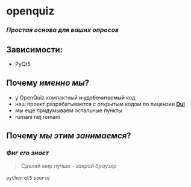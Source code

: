 # openquiz
### *Простая основа для ваших опросов*

## Зависимости:
- PyQt5

## Почему *именно мы*?
- у OpenQuiz компактный ~~и удобочитаемый~~ код
- наш проект разрабатывается с открытым кодом по лицензии [**DuI**](fefe)
- мы ещё придумываем остальные пункты
- rumani nej romani

## Почему *мы этим занимаемся*?
### *Фиг его знает*

> Сделай мир лучше - *закрой браузер*

`python` `qt5` `source`
